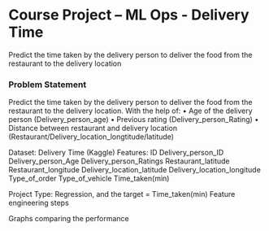 # Course Project – ML Ops - Delivery Time
Predict the time taken by the delivery person to deliver the food from the restaurant to the delivery location



### Problem Statement 
Predict the time taken by the delivery person to deliver the food from the restaurant to the delivery location. With the help of:
•	Age of the delivery person (Delivery_person_age)
•	Previous rating (Delivery_person_Rating)
•	Distance between restaurant and delivery location (Restaurant/Delivery_location_longtitude/latitude)

Dataset: Delivery Time (Kaggle)
Features: 
ID	Delivery_person_ID	Delivery_person_Age	Delivery_person_Ratings	Restaurant_latitude	Restaurant_longitude	Delivery_location_latitude	Delivery_location_longitude	Type_of_order	Type_of_vehicle	Time_taken(min)

Project Type: Regression, and the target = Time_taken(min)
Feature engineering steps



Graphs comparing the performance

